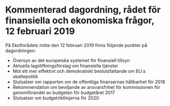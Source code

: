 # Kommenterad dagordning, rådet för finansiella och ekonomiska frågor, 12 februari 2019

På Ekofinrådets möte den 12 februari 2019 finns följande punkter på dagordningen:

* Översyn av det europeiska systemet för finansiell tillsyn
* Aktuella lagstiftningsförslag om finansiella tjänster
* Mot ett mer effektivt och demokratiskt beslutsfattande om EU:s skattepolitik
* Slutsatser om rapporten om de offentliga finansernas hållbarhet för 2018
* Rekommendation om beviljande av ansvarsfrihet för kommissionen för genomförandet av budgeten för budgetåret 2017
* Slutsatser om budgetriktlinjerna för 2020
